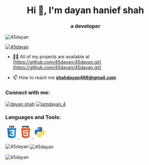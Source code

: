 <h1 align="center">Hi 👋, I'm dayan hanief shah</h1>
<h3 align="center">a developer</h3>

<p align="left"> <img src="https://komarev.com/ghpvc/?username=45dayan&label=Profile%20views&color=0e75b6&style=flat" alt="45dayan" /> </p>

<p align="left"> <a href="https://github.com/ryo-ma/github-profile-trophy"><img src="https://github-profile-trophy.vercel.app/?username=45dayan" alt="45dayan" /></a> </p>

- 👨‍💻 All of my projects are available at [https://github.com/45dayan/45dayan.git](https://github.com/45dayan/45dayan.git)

- 📫 How to reach me **shahdayan466@gmail.com**

<h3 align="left">Connect with me:</h3>
<p align="left">
<a href="https://linkedin.com/in/dayan shah" target="blank"><img align="center" src="https://raw.githubusercontent.com/rahuldkjain/github-profile-readme-generator/master/src/images/icons/Social/linked-in-alt.svg" alt="dayan shah" height="30" width="40" /></a>
<a href="https://instagram.com/iamdayan_4" target="blank"><img align="center" src="https://raw.githubusercontent.com/rahuldkjain/github-profile-readme-generator/master/src/images/icons/Social/instagram.svg" alt="iamdayan_4" height="30" width="40" /></a>
</p>

<h3 align="left">Languages and Tools:</h3>
<p align="left"> <a href="https://www.w3schools.com/css/" target="_blank" rel="noreferrer"> <img src="https://raw.githubusercontent.com/devicons/devicon/master/icons/css3/css3-original-wordmark.svg" alt="css3" width="40" height="40"/> </a> <a href="https://www.w3.org/html/" target="_blank" rel="noreferrer"> <img src="https://raw.githubusercontent.com/devicons/devicon/master/icons/html5/html5-original-wordmark.svg" alt="html5" width="40" height="40"/> </a> <a href="https://www.python.org" target="_blank" rel="noreferrer"> <img src="https://raw.githubusercontent.com/devicons/devicon/master/icons/python/python-original.svg" alt="python" width="40" height="40"/> </a> </p>

<p><img align="left" src="https://github-readme-stats.vercel.app/api/top-langs?username=45dayan&show_icons=true&locale=en&layout=compact" alt="45dayan" /></p>

<p>&nbsp;<img align="center" src="https://github-readme-stats.vercel.app/api?username=45dayan&show_icons=true&locale=en" alt="45dayan" /></p>

<p><img align="center" src="https://github-readme-streak-stats.herokuapp.com/?user=45dayan&" alt="45dayan" /></p>
